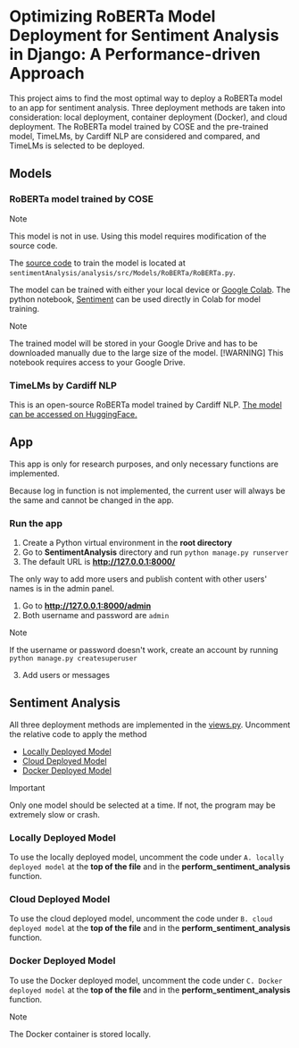 # Optimizing RoBERTa Model Deployment for Sentiment Analysis in Django: A Performance-driven Approach

This project aims to find the most optimal way to deploy a RoBERTa model to an app for sentiment analysis. Three deployment methods are taken into consideration: local deployment, container deployment (Docker), and cloud deployment. The RoBERTa model trained by COSE and the pre-trained model, TimeLMs, by Cardiff NLP are considered and compared, and TimeLMs is selected to be deployed. 

## Models
### **RoBERTa model trained by COSE**
> [!NOTE]
> This model is not in use. Using this model requires modification of the source code.

The [source code](sentimentAnalysis/analysis/src/Models/RoBERTa/RoBERTa.py) to train the model is located at `sentimentAnalysis/analysis/src/Models/RoBERTa/RoBERTa.py`.

The model can be trained with either your local device or [Google Colab](https://colab.google/). The python notebook, [Sentiment](Sentiment.ipynb) can be used directly in Colab for model training. 
> [!NOTE]
> The trained model will be stored in your Google Drive and has to be downloaded manually due to the large size of the model. 
> [!WARNING]
> This notebook requires access to your Google Drive.

### **TimeLMs by Cardiff NLP**
This is an open-source RoBERTa model trained by Cardiff NLP. [The model can be accessed on HuggingFace.](https://huggingface.co/cardiffnlp/twitter-roberta-base-sentiment-latest)

## App
This app is only for research purposes, and only necessary functions are implemented. 

Because log in function is not implemented, the current user will always be the same and cannot be changed in the app. 

### Run the app

1. Create a Python virtual environment in the **root directory**
2. Go to **SentimentAnalysis** directory and run `python manage.py runserver`
3. The default URL is **http://127.0.0.1:8000/**

The only way to add more users and publish content with other users' names is in the admin panel. 

1. Go to **http://127.0.0.1:8000/admin**
2. Both username and password are `admin`
> [!NOTE]
> If the username or password doesn't work, create an account by running `python manage.py createsuperuser`   
3. Add users or messages

## Sentiment Analysis
All three deployment methods are implemented in the [views.py](sentimentAnalysis/textInput/views.py).
Uncomment the relative code to apply the method

* [Locally Deployed Model](#Locally-Deployed-Model)
* [Cloud Deployed Model](#Cloud-Deployed-Model)
* [Docker Deployed Model](#Docker-Deployed-Model)

> [!IMPORTANT]
> Only one model should be selected at a time. If not, the program may be extremely slow or crash. 

### Locally Deployed Model
To use the locally deployed model, uncomment the code under `A. locally deployed model` at the **top of the file** and in the **perform_sentiment_analysis** function.

### Cloud Deployed Model
To use the cloud deployed model, uncomment the code under `B. cloud deployed model` at the **top of the file** and in the **perform_sentiment_analysis** function.

### Docker Deployed Model
To use the Docker deployed model, uncomment the code under `C. Docker deployed model` at the **top of the file** and in the **perform_sentiment_analysis** function.
> [!NOTE]
> The Docker container is stored locally. 
